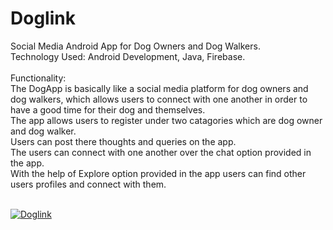 # Doglink
Social Media Android App for Dog Owners and Dog Walkers.<br/>
Technology Used: Android Development, Java, Firebase.<br/><br/>
Functionality:<br/>
The DogApp is basically like a social media platform for dog owners and dog walkers, which allows users to connect with one another in order to have a good time for their dog and themselves.<br/>
The app allows users to register under two catagories which are dog owner and dog walker.<br/>
Users can post there thoughts and queries on the app.<br/>
The users can connect with one another over the chat option provided in the app.<br/>
With the help of Explore option provided in the app users can find other users profiles and connect with them.<br/><br/>

[![Doglink](https://img.youtube.com/vi/2lt3kd2SJtk/0.jpg)](https://youtu.be/2lt3kd2SJtk)

